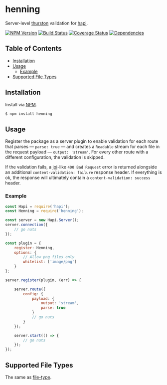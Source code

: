 # henning
Server-level [thurston](https://github.com/ruiquelhas/thurston) validation for [hapi](https://github.com/hapijs/hapi).

[![NPM Version][fury-img]][fury-url] [![Build Status][travis-img]][travis-url] [![Coverage Status][coveralls-img]][coveralls-url] [![Dependencies][david-img]][david-url]

## Table of Contents
- [Installation](#installation)
- [Usage](#usage)
  - [Example](#example)
- [Supported File Types](#supported-file-types)

## Installation
Install via [NPM](https://www.npmjs.org).

```sh
$ npm install henning
```

## Usage
Register the package as a server plugin to enable validation for each route that parses — `parse: true` — and creates a `Readable` stream for each file in the request payload — `output: 'stream'`. For every other route with a different configuration, the validation is skipped.

If the validation fails, a [joi](https://github.com/hapijs/joi)-like `400 Bad Request` error is returned alongside an additional `content-validation: failure` response header. If everything is ok, the response will ultimately contain a `content-validation: success` header.

### Example

```js
const Hapi = require('hapi');
const Henning = require('henning');

const server = new Hapi.Server();
server.connection({
    // go nuts
});

const plugin = {
    register: Henning,
    options: {
        // Allow png files only
        whitelist: ['image/png']
    }
};

server.register(plugin, (err) => {

    server.route({
        config: {
            payload: {
                output: 'stream',
                parse: true
            }
            // go nuts
        }
    });

    server.start(() => {
        // go nuts
    });
});
```

## Supported File Types
The same as [file-type](https://github.com/sindresorhus/file-type#supported-file-types).

[coveralls-img]: https://coveralls.io/repos/ruiquelhas/henning/badge.svg
[coveralls-url]: https://coveralls.io/github/ruiquelhas/henning
[david-img]: https://david-dm.org/ruiquelhas/henning.svg
[david-url]: https://david-dm.org/ruiquelhas/henning
[fury-img]: https://badge.fury.io/js/henning.svg
[fury-url]: https://badge.fury.io/js/henning
[travis-img]: https://travis-ci.org/ruiquelhas/henning.svg
[travis-url]: https://travis-ci.org/ruiquelhas/henning
